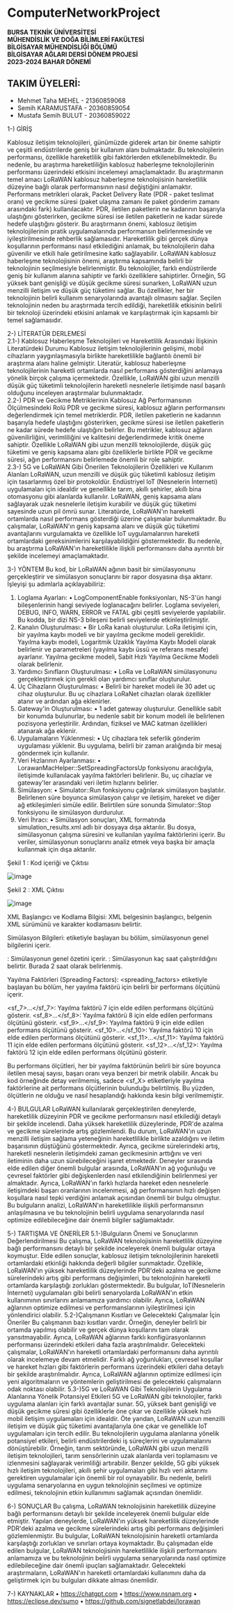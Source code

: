 # ComputerNetworkProject
**BURSA TEKNİK ÜNİVERSİTESİ**  
**MÜHENDİSLİK VE DOĞA BİLİMLERİ FAKÜLTESİ**  
**BİLGİSAYAR MÜHENDİSLİĞİ BÖLÜMÜ**  
**BİLGİSAYAR AĞLARI DERSİ DÖNEM PROJESİ**  
**2023-2024	BAHAR DÖNEMİ**    


## TAKIM ÜYELERİ:
- Mehmet Taha MEHEL - 21360859068
- Semih KARAMUSTAFA - 20360859054
- Mustafa Semih BULUT - 20360859022










1-) GİRİŞ

Kablosuz iletişim teknolojileri, günümüzde giderek artan bir öneme sahiptir ve çeşitli endüstrilerde geniş bir kullanım alanı bulmaktadır. Bu teknolojilerin performansı, özellikle hareketlilik gibi faktörlerden etkilenebilmektedir. Bu nedenle, bu araştırma hareketliliğin kablosuz haberleşme teknolojilerinin performansı üzerindeki etkisini incelemeyi amaçlamaktadır.
Bu araştırmanın temel amacı LoRaWAN kablosuz haberleşme teknolojisinin  hareketlilik düzeyine bağlı olarak performansının nasıl değiştiğini anlamaktır. Performans metrikleri olarak, Packet Delivery Rate (PDR - paket teslimat oranı) ve gecikme süresi (paket ulaşma zamanı ile paket gönderim zamanı arasındaki fark) kullanılacaktır. PDR, iletilen paketlerin ne kadarının başarıyla ulaştığını gösterirken, gecikme süresi ise iletilen paketlerin ne kadar sürede hedefe ulaştığını gösterir.
Bu araştırmanın önemi, kablosuz iletişim teknolojilerinin pratik uygulamalarında performansın belirlenmesinde ve iyileştirilmesinde rehberlik sağlamasıdır. Hareketlilik gibi gerçek dünya koşullarının performansı nasıl etkilediğini anlamak, bu teknolojilerin daha güvenilir ve etkili hale getirilmesine katkı sağlayabilir.
LoRaWAN kablosuz haberleşme teknolojisinin önemi, araştırma kapsamında belirli bir teknolojinin seçilmesiyle belirlenmiştir. Bu teknolojiler, farklı endüstrilerde geniş bir kullanım alanına sahiptir ve farklı özelliklere sahiptirler. Örneğin, 5G yüksek bant genişliği ve düşük gecikme süresi sunarken, LoRaWAN uzun menzilli iletişim ve düşük güç tüketimi sağlar. Bu özellikler, her bir teknolojinin belirli kullanım senaryolarında avantajlı olmasını sağlar. Seçilen teknolojinin neden bu araştırmada tercih edildiği, hareketlilik etkisinin belirli bir teknoloji üzerindeki etkisini anlamak ve karşılaştırmak için kapsamlı bir temel sağlamasıdır.    









2-) LİTERATÜR DERLEMESİ  
2.1-) Kablosuz Haberleşme Teknolojileri ve Hareketlilik Arasındaki İlişkinin Literatürdeki Durumu
Kablosuz iletişim teknolojilerinin gelişimi, mobil cihazların yaygınlaşmasıyla birlikte hareketlilikle bağlantılı önemli bir araştırma alanı haline gelmiştir. Literatür, kablosuz haberleşme teknolojilerinin hareketli ortamlarda nasıl performans gösterdiğini anlamaya yönelik birçok çalışma içermektedir. Özellikle, LoRaWAN gibi uzun menzilli düşük güç tüketimli teknolojilerin hareketli nesnelerle iletişimde nasıl başarılı olduğunu inceleyen araştırmalar bulunmaktadır.  
2.2-) PDR ve Gecikme Metriklerinin Kablosuz Ağ Performansının Ölçülmesindeki Rolü
PDR ve gecikme süresi, kablosuz ağların performansını değerlendirmek için temel metriklerdir. PDR, iletilen paketlerin ne kadarının başarıyla hedefe ulaştığını gösterirken, gecikme süresi ise iletilen paketlerin ne kadar sürede hedefe ulaştığını belirler. Bu metrikler, kablosuz ağların güvenilirliğini, verimliliğini ve kalitesini değerlendirmede kritik öneme sahiptir. Özellikle LoRaWAN gibi uzun menzilli teknolojilerde, düşük güç tüketimi ve geniş kapsama alanı gibi özelliklerle birlikte PDR ve gecikme süresi, ağın performansını belirlemede önemli bir role sahiptir.  
2.3-) 5G ve LoRaWAN Gibi Önerilen Teknolojilerin Özellikleri ve Kullanım Alanları
LoRaWAN, uzun menzilli ve düşük güç tüketimli kablosuz iletişim için tasarlanmış özel bir protokoldür. Endüstriyel IoT (Nesnelerin İnterneti) uygulamaları için idealdir ve genellikle tarım, akıllı şehirler, akıllı bina otomasyonu gibi alanlarda kullanılır. LoRaWAN, geniş kapsama alanı sağlayarak uzak nesnelerle iletişim kurabilir ve düşük güç tüketimi sayesinde uzun pil ömrü sunar.
Literatürde, LoRaWAN'ın hareketli ortamlarda nasıl performans gösterdiği üzerine çalışmalar bulunmaktadır. Bu çalışmalar, LoRaWAN'ın geniş kapsama alanı ve düşük güç tüketimi avantajlarını vurgulamakta ve özellikle IoT uygulamalarının hareketli ortamlardaki gereksinimlerini karşılayabildiğini göstermektedir. Bu nedenle, bu araştırma LoRaWAN'ın hareketlilikle ilişkili performansını daha ayrıntılı bir şekilde incelemeyi amaçlamaktadır.    





3-) YÖNTEM
Bu kod, bir LoRaWAN ağının basit bir simülasyonunu gerçekleştirir ve simülasyon sonuçlarını bir rapor dosyasına dışa aktarır. İşleyişi şu adımlarla açıklayabiliriz:
1.	Loglama Ayarları:
•	LogComponentEnable fonksiyonları, NS-3'ün hangi bileşenlerinin hangi seviyede loglanacağını belirler. Loglama seviyeleri, DEBUG, INFO, WARN, ERROR ve FATAL gibi çeşitli seviyelerde yapılabilir. Bu kodda, bir dizi NS-3 bileşeni belirli seviyelerde etkinleştirilmiştir.
2.	Kanalın Oluşturulması:
•	Bir LoRa kanalı oluşturulur. LoRa iletişimi için, bir yayılma kaybı modeli ve bir yayılma gecikme modeli gereklidir. Yayılma kaybı modeli, Logaritmik Uzaklık Yayılma Kaybı Modeli olarak belirlenir ve parametreleri (yayılma kaybı üssü ve referans mesafe) ayarlanır. Yayılma gecikme modeli, Sabit Hızlı Yayılma Gecikme Modeli olarak belirlenir.
3.	Yardımcı Sınıfların Oluşturulması:
•	LoRa ve LoRaWAN simülasyonunu gerçekleştirmek için gerekli olan yardımcı sınıflar oluşturulur.
4.	Uç Cihazların Oluşturulması:
•	Belirli bir hareket modeli ile 30 adet uç cihaz oluşturulur. Bu uç cihazlara LoRaNet cihazları olarak özellikler atanır ve ardından ağa eklenirler.
5.	Gateway'in Oluşturulması:
•	1 adet gateway oluşturulur. Genellikle sabit bir konumda bulunurlar, bu nedenle sabit bir konum modeli ile belirlenen pozisyona yerleştirilir. Ardından, fiziksel ve MAC katman özellikleri atanarak ağa eklenir.
6.	Uygulamaların Yüklenmesi:
•	Uç cihazlara tek seferlik gönderim uygulaması yüklenir. Bu uygulama, belirli bir zaman aralığında bir mesaj göndermek için kullanılır.
7.	Veri Hızlarının Ayarlanması:
•	LorawanMacHelper::SetSpreadingFactorsUp fonksiyonu aracılığıyla, iletişimde kullanılacak yayılma faktörleri belirlenir. Bu, uç cihazlar ve gateway'ler arasındaki veri iletim hızlarını belirler.
8.	Simülasyon:
•	Simulator::Run fonksiyonu çağrılarak simülasyon başlatılır. Belirlenen süre boyunca simülasyon çalışır ve iletişim, hareket ve diğer ağ etkileşimleri simüle edilir. Belirtilen süre sonunda Simulator::Stop fonksiyonu ile simülasyon durdurulur.
9.	Veri İhracı:
•	Simülasyon sonuçları, XML formatında simulation_results.xml adlı bir dosyaya dışa aktarılır. Bu dosya, simülasyonun çalışma süresini ve kullanılan yayılma faktörlerini içerir. Bu veriler, simülasyonun sonuçlarını analiz etmek veya başka bir amaçla kullanmak için dışa aktarılır.

 
Şekil 1 : Kod içeriği ve Çıktısı

![image](https://github.com/karamustafa10/ComputerNetworkProject/assets/91965302/8dcb3e2f-5232-4d4d-a632-8178a2b611a1)

 
Şekil 2 : XML Çıktısı

![image](https://github.com/karamustafa10/ComputerNetworkProject/assets/91965302/17934529-f73b-4ce6-b158-db7e92187a91)



XML Başlangıcı ve Kodlama Bilgisi: XML belgesinin başlangıcı, belgenin XML sürümünü ve karakter kodlamasını belirtir.

Simülasyon Bilgileri:
<simulation> etiketiyle başlayan bu bölüm, simülasyonun genel bilgilerini içerir.
<summary>: Simülasyonun genel özetini içerir.
<runtime>: Simülasyonun kaç saat çalıştırıldığını belirtir. Burada 2 saat olarak belirlenmiş.

Yayılma Faktörleri (Spreading Factors): <spreading_factors> etiketiyle başlayan bu bölüm, her yayılma faktörü için belirli bir performans ölçütünü içerir.

<sf_7>...</sf_7>: Yayılma faktörü 7 için elde edilen performans ölçütünü gösterir.
<sf_8>...</sf_8>: Yayılma faktörü 8 için elde edilen performans ölçütünü gösterir.
<sf_9>...</sf_9>: Yayılma faktörü 9 için elde edilen performans ölçütünü gösterir.
<sf_10>...</sf_10>: Yayılma faktörü 10 için elde edilen performans ölçütünü gösterir.
<sf_11>...</sf_11>: Yayılma faktörü 11 için elde edilen performans ölçütünü gösterir.
<sf_12>...</sf_12>: Yayılma faktörü 12 için elde edilen performans ölçütünü gösterir.

Bu performans ölçütleri, her bir yayılma faktörünün belirli bir süre boyunca iletilen mesaj sayısı, başarı oranı veya benzeri bir metrik olabilir. Ancak bu kod örneğinde detay verilmemiş, sadece <sf_X> etiketleriyle yayılma faktörlerine ait performans ölçütlerinin bulunduğu belirtilmiş. Bu yüzden, ölçütlerin ne olduğu ve nasıl hesaplandığı hakkında kesin bilgi verilmemiştir.






4-) BULGULAR
LoRaWAN kullanılarak gerçekleştirilen deneylerde, hareketlilik düzeyinin PDR ve gecikme performansını nasıl etkilediği detaylı bir şekilde incelendi. Daha yüksek hareketlilik düzeylerinde, PDR'de azalma ve gecikme sürelerinde artış gözlemlendi. Bu durum, LoRaWAN'ın uzun menzilli iletişim sağlama yeteneğinin hareketlilikle birlikte azaldığını ve iletim başarısının düştüğünü göstermektedir. Ayrıca, gecikme sürelerindeki artış, hareketli nesnelerin iletişimdeki zaman gecikmesinin arttığını ve veri iletiminin daha uzun sürebileceğini işaret etmektedir.
Deneyler sırasında elde edilen diğer önemli bulgular arasında, LoRaWAN'ın ağ yoğunluğu ve çevresel faktörler gibi değişkenlerden nasıl etkilendiğinin belirlenmesi yer almaktadır. Ayrıca, LoRaWAN'ın farklı hızlarda hareket eden nesnelerle iletişimdeki başarı oranlarının incelenmesi, ağ performansının hızlı değişen koşullara nasıl tepki verdiğini anlamak açısından önemli bir bulgu olmuştur.
Bu bulguların analizi, LoRaWAN'ın hareketlilikle ilişkili performansının anlaşılmasına ve bu teknolojinin belirli uygulama senaryolarında nasıl optimize edilebileceğine dair önemli bilgiler sağlamaktadır.

5-) TARTIŞMA VE ÖNERİLER
5.1-)Bulguların Önemi ve Sonuçlarının Değerlendirilmesi
Bu çalışma, LoRaWAN teknolojisinin hareketlilik düzeyine bağlı performansını detaylı bir şekilde inceleyerek önemli bulgular ortaya koymuştur. Elde edilen sonuçlar, kablosuz iletişim teknolojilerinin hareketli ortamlardaki etkinliği hakkında değerli bilgiler sunmaktadır. Özellikle, LoRaWAN'ın yüksek hareketlilik düzeylerinde PDR'deki azalma ve gecikme sürelerindeki artış gibi performans değişimleri, bu teknolojinin hareketli ortamlarda karşılaştığı zorlukları göstermektedir.
Bu bulgular, IoT(Nesnelerin İnterneti) uygulamaları gibi belirli senaryolarda LoRaWAN'ın etkin kullanımının sınırlarını anlamamıza yardımcı olabilir. Ayrıca, LoRaWAN ağlarının optimize edilmesi ve performanslarının iyileştirilmesi için yönlendirici olabilir.
5.2-)Çalışmanın Kısıtları ve Gelecekteki Çalışmalar İçin Öneriler
Bu çalışmanın bazı kısıtları vardır. Örneğin, deneyler belirli bir ortamda yapılmış olabilir ve gerçek dünya koşullarını tam olarak yansıtmayabilir. Ayrıca, LoRaWAN ağlarının farklı konfigürasyonlarının performansı üzerindeki etkileri daha fazla araştırılmalıdır.
Gelecekteki çalışmalar, LoRaWAN'ın hareketli ortamlardaki performansını daha ayrıntılı olarak incelemeye devam etmelidir. Farklı ağ yoğunlukları, çevresel koşullar ve hareket hızları gibi faktörlerin performans üzerindeki etkileri daha detaylı bir şekilde araştırılmalıdır. Ayrıca, LoRaWAN ağlarının optimize edilmesi için yeni algoritmaların ve yöntemlerin geliştirilmesi de gelecekteki çalışmaların odak noktası olabilir.
5.3-)5G ve LoRaWAN Gibi Teknolojilerin Uygulama Alanlarına Yönelik Potansiyel Etkileri
5G ve LoRaWAN gibi teknolojiler, farklı uygulama alanları için farklı avantajlar sunar. 5G, yüksek bant genişliği ve düşük gecikme süresi gibi özelliklerle öne çıkar ve özellikle yüksek hızlı mobil iletişim uygulamaları için idealdir. Öte yandan, LoRaWAN uzun menzilli iletişim ve düşük güç tüketimi avantajlarıyla öne çıkar ve genellikle IoT uygulamaları için tercih edilir.
Bu teknolojilerin uygulama alanlarına yönelik potansiyel etkileri, belirli endüstrilerdeki iş süreçlerini ve uygulamalarını dönüştürebilir. Örneğin, tarım sektöründe, LoRaWAN gibi uzun menzilli iletişim teknolojileri, tarım sensörlerinin uzak alanlarda veri toplamasını ve izlenmesini sağlayarak verimliliği artırabilir. Benzer şekilde, 5G gibi yüksek hızlı iletişim teknolojileri, akıllı şehir uygulamaları gibi hızlı veri aktarımı gerektiren uygulamalar için önemli bir rol oynayabilir. Bu nedenle, belirli uygulama senaryolarına en uygun teknolojinin seçilmesi ve optimize edilmesi, teknolojinin etkin kullanımını sağlamak açısından önemlidir.

6-) SONUÇLAR
Bu çalışma, LoRaWAN teknolojisinin hareketlilik düzeyine bağlı performansını detaylı bir şekilde inceleyerek önemli bulgular elde etmiştir. Yapılan deneylerde, LoRaWAN'ın yüksek hareketlilik düzeylerinde PDR'deki azalma ve gecikme sürelerindeki artış gibi performans değişimleri gözlemlenmiştir. Bu bulgular, LoRaWAN teknolojisinin hareketli ortamlarda karşılaştığı zorlukları ve sınırları ortaya koymaktadır.
Bu çalışmadan elde edilen bulgular, LoRaWAN teknolojisinin hareketlilikle ilişkili performansını anlamamıza ve bu teknolojinin belirli uygulama senaryolarında nasıl optimize edilebileceğine dair önemli ipuçları sağlamaktadır. Gelecekteki araştırmaların, LoRaWAN'ın hareketli ortamlardaki kullanımını daha da geliştirmek için bu bulguları dikkate alması önemlidir.

7-) KAYNAKLAR
•	https://chatgpt.com
•	https://www.nsnam.org
•	https://eclipse.dev/sumo
•	https://github.com/signetlabdei/lorawan





